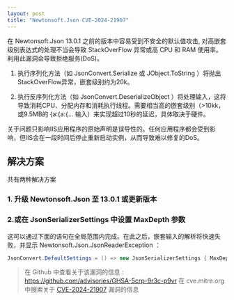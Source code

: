 ```yaml
---
layout: post
title: "Newtonsoft.Json CVE-2024-21907"
---
```


在 Newtonsoft.Json 13.0.1 之前的版本中容易受到不安全的默认值攻击, 对高嵌套级别表达式的处理不当会导致 StackOverFlow 异常或高 CPU 和 RAM 使用率。 利用此漏洞会导致拒绝服务(DoS)。

1. 执行序列化方法（如 JsonConvert.Serialize 或 JObject.ToString ）将抛出StackOverFlow异常，嵌套级别约为20k。

2. 执行反序列化方法（如 JsonConvert.DeserializeObject ）将处理输入，这将导致消耗CPU、分配内存和消耗执行线程。需要相当高的嵌套级别（>10kk，或9.5MB的 {a:{a:{... 输入）来实现超过10秒的延迟，具体取决于硬件。

关于问题只影响IIS应用程序的原始声明是误导性的。任何应用程序都会受到影响，但IIS会在一段时间后停止重新启动实例，从而导致难以修复的DoS。

## 解决方案

共有两种解决方案

### 1. 升级 Newtonsoft.Json 至 13.0.1 或更新版本

### 2.或在 JsonSerializerSettings 中设置 MaxDepth 参数

这可以通过下面的语句在全局范围内完成。在此之后，嵌套输入的解析将快速失败，并显示 Newtonsoft.Json.JsonReaderException ：

```csharp
JsonConvert.DefaultSettings = () => new JsonSerializerSettings { MaxDepth = 128 };
```

> 在 Github 中查看关于该漏洞的信息 : <https://github.com/advisories/GHSA-5crp-9r3c-p9vr>
> 在 cve.mitre.org 中搜索关于 [CVE-2024-21907](https://cve.mitre.org/cgi-bin/cvekey.cgi?keyword=CVE-2024-21907) 漏洞的信息
